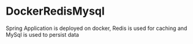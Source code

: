 # DockerRedisMysql
Spring Application is deployed on docker, Redis is used for caching and MySql is used to persist data
